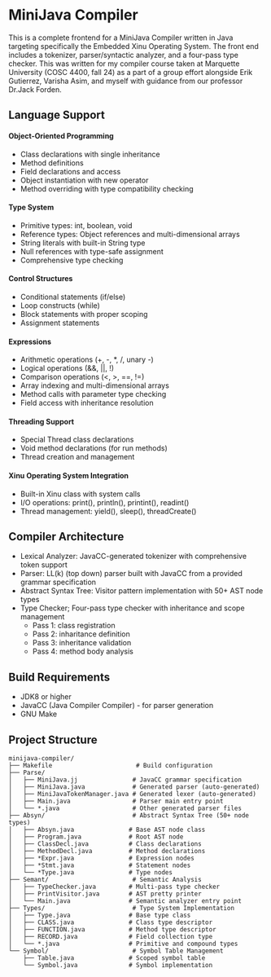 # MiniJava Compiler

This is a complete frontend for a MiniJava Compiler written in Java targeting specifically the Embedded Xinu Operating System. The front end includes a tokenizer, parser/syntactic analyzer, and a four-pass type checker. This was written for my compiler course taken at Marquette University (COSC 4400, fall 24) as a part of a group effort alongside Erik Gutierrez, Varisha Asim, and myself with guidance from our professor Dr.Jack Forden. 

## Language Support

#### Object-Oriented Programming

- Class declarations with single inheritance
- Method definitions 
- Field declarations and access
- Object instantiation with new operator
- Method overriding with type compatibility checking


#### Type System

- Primitive types: int, boolean, void
- Reference types: Object references and multi-dimensional arrays
- String literals with built-in String type
- Null references with type-safe assignment
- Comprehensive type checking


#### Control Structures

- Conditional statements (if/else)
- Loop constructs (while)
- Block statements with proper scoping
- Assignment statements


#### Expressions

- Arithmetic operations (+, -, *, /, unary -)
- Logical operations (&&, ||, !)
- Comparison operations (<, >, ==, !=)
- Array indexing and multi-dimensional arrays
- Method calls with parameter type checking
- Field access with inheritance resolution


#### Threading Support

- Special Thread class declarations
- Void method declarations (for run methods)
- Thread creation and management


#### Xinu Operating System Integration

- Built-in Xinu class with system calls
- I/O operations: print(), println(), printint(), readint()
- Thread management: yield(), sleep(), threadCreate()

## Compiler Architecture

- Lexical Analyzer: JavaCC-generated tokenizer with comprehensive token support
- Parser: LL(k) (top down) parser built with JavaCC from a provided grammar specification
- Abstract Syntax Tree: Visitor pattern implementation with 50+ AST node types
- Type Checker; Four-pass type checker with inheritance and scope management
    - Pass 1: class registration
    - Pass 2: inharitance definition
    - Pass 3: inheritance validation
    - Pass 4: method body analysis

## Build Requirements

- JDK8 or higher
- JavaCC (Java Compiler Compiler) - for parser generation
- GNU Make

## Project Structure
```
minijava-compiler/
├── Makefile                       # Build configuration
├── Parse/
│   ├── MiniJava.jj               # JavaCC grammar specification
│   ├── MiniJava.java             # Generated parser (auto-generated)
│   ├── MiniJavaTokenManager.java # Generated lexer (auto-generated)
│   ├── Main.java                 # Parser main entry point
│   └── *.java                    # Other generated parser files
├── Absyn/                        # Abstract Syntax Tree (50+ node types)
│   ├── Absyn.java               # Base AST node class
│   ├── Program.java             # Root AST node
│   ├── ClassDecl.java           # Class declarations
│   ├── MethodDecl.java          # Method declarations
│   ├── *Expr.java               # Expression nodes
│   ├── *Stmt.java               # Statement nodes
│   └── *Type.java               # Type nodes
├── Semant/                       # Semantic Analysis
│   ├── TypeChecker.java         # Multi-pass type checker
│   ├── PrintVisitor.java        # AST pretty printer
│   └── Main.java                # Semantic analyzer entry point
├── Types/                        # Type System Implementation
│   ├── Type.java                # Base type class
│   ├── CLASS.java               # Class type descriptor
│   ├── FUNCTION.java            # Method type descriptor
│   ├── RECORD.java              # Field collection type
│   └── *.java                   # Primitive and compound types
└── Symbol/                       # Symbol Table Management
    ├── Table.java               # Scoped symbol table
    └── Symbol.java              # Symbol implementation
```
